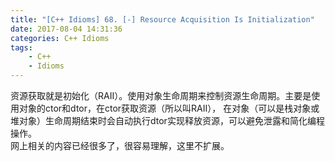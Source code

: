 ```yaml
---
title: "[C++ Idioms] 68. [-] Resource Acquisition Is Initialization"
date: 2017-08-04 14:31:36
categories: C++ Idioms
tags:
    - C++
    - Idioms
---
```

资源获取就是初始化（RAII）。<!--more-->使用对象生命周期来控制资源生命周期。主要是使用对象的ctor和dtor，在ctor获取资源（所以叫RAII）， 在对象（可以是栈对象或堆对象）生命周期结束时会自动执行dtor实现释放资源，可以避免泄露和简化编程操作。  
网上相关的内容已经很多了，很容易理解，这里不扩展。